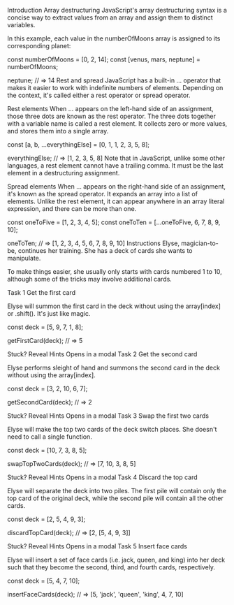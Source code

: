 Introduction
Array destructuring
JavaScript's array destructuring syntax is a concise way to extract values from an array and assign them to distinct variables.

In this example, each value in the numberOfMoons array is assigned to its corresponding planet:

const numberOfMoons = [0, 2, 14];
const [venus, mars, neptune] = numberOfMoons;

neptune;
// => 14
Rest and spread
JavaScript has a built-in ... operator that makes it easier to work with indefinite numbers of elements. Depending on the context, it's called either a rest operator or spread operator.

Rest elements
When ... appears on the left-hand side of an assignment, those three dots are known as the rest operator. The three dots together with a variable name is called a rest element. It collects zero or more values, and stores them into a single array.

const [a, b, ...everythingElse] = [0, 1, 1, 2, 3, 5, 8];

everythingElse;
// => [1, 2, 3, 5, 8]
Note that in JavaScript, unlike some other languages, a rest element cannot have a trailing comma. It must be the last element in a destructuring assignment.

Spread elements
When ... appears on the right-hand side of an assignment, it's known as the spread operator. It expands an array into a list of elements. Unlike the rest element, it can appear anywhere in an array literal expression, and there can be more than one.

const oneToFive = [1, 2, 3, 4, 5];
const oneToTen = [...oneToFive, 6, 7, 8, 9, 10];

oneToTen;
// => [1, 2, 3, 4, 5, 6, 7, 8, 9, 10]
Instructions
Elyse, magician-to-be, continues her training. She has a deck of cards she wants to manipulate.

To make things easier, she usually only starts with cards numbered 1 to 10, although some of the tricks may involve additional cards.

Task 1
Get the first card

Elyse will summon the first card in the deck without using the array[index] or .shift(). It's just like magic.

const deck = [5, 9, 7, 1, 8];

getFirstCard(deck);
// => 5

Stuck? Reveal Hints
Opens in a modal
Task 2
Get the second card

Elyse performs sleight of hand and summons the second card in the deck without using the array[index].

const deck = [3, 2, 10, 6, 7];

getSecondCard(deck);
// => 2

Stuck? Reveal Hints
Opens in a modal
Task 3
Swap the first two cards

Elyse will make the top two cards of the deck switch places. She doesn't need to call a single function.

const deck = [10, 7, 3, 8, 5];

swapTopTwoCards(deck);
// => [7, 10, 3, 8, 5]

Stuck? Reveal Hints
Opens in a modal
Task 4
Discard the top card

Elyse will separate the deck into two piles. The first pile will contain only the top card of the original deck, while the second pile will contain all the other cards.

const deck = [2, 5, 4, 9, 3];

discardTopCard(deck);
// => [2, [5, 4, 9, 3]]

Stuck? Reveal Hints
Opens in a modal
Task 5
Insert face cards

Elyse will insert a set of face cards (i.e. jack, queen, and king) into her deck such that they become the second, third, and fourth cards, respectively.

const deck = [5, 4, 7, 10];

insertFaceCards(deck);
// => [5, 'jack', 'queen', 'king', 4, 7, 10]
